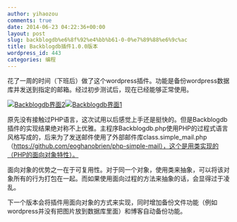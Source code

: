 ```yaml
---
author: yihaozou
comments: true
date: 2014-06-23 04:22:36+00:00
layout: post
slug: backblogdb%e6%8f%92%e4%bb%b61-0-0%e7%89%88%e6%9c%ac
title: Backblogdb插件1.0.0版本
wordpress_id: 443
categories: 编程
---
```


花了一周的时间（下班后）做了这个wordpress插件。功能是备份wordpress数据库并发送到指定的邮箱。经过初步测试后，现在已经能够正常使用。

[![Backblogdb界面2](http://zhenghua.info/blog/wp-content/uploads/2014/06/QQ图片20140627122414.jpg)![Backblogdb界面1](http://zhenghua.info/blog/wp-content/uploads/2014/06/QQ图片20140627122330.jpg)](http://zhenghua.info/blog/?attachment_id=445)

原先没有接触过PHP语言，这次试用以后感觉上手还是挺快的。但是Backblogdb插件的实现结果绝对称不上优雅。主程序Backblogdb.php使用PHP的过程式语言风格写成的，后来为了发送邮件使用了外部邮件库class.simple_mail.php（https://github.com/eoghanobrien/php-simple-mail），这个是用类实现的（PHP的面向对象特性）。

面向对象的优势之一在于可复用性。对于同一个对象，使用类来抽象，可以将该对象所有的行为打包在一起。而如果使用面向过程的方法来抽象的话，会显得过于凌乱。

下一个版本会将插件用面向对象的方式来实现，同时增加备份文件功能（例如wordpress并没有把图片放到数据库里面）和博客自动备份功能。
